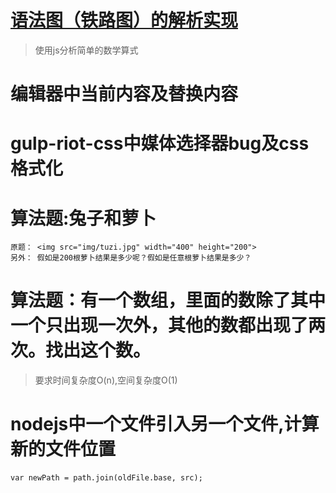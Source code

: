 
# [语法图（铁路图）的解析实现](https://github.com/laomu1988/railroad-diagram)
> 使用js分析简单的数学算式

# 编辑器中当前内容及替换内容

# gulp-riot-css中媒体选择器bug及css格式化

# 算法题:兔子和萝卜
>  
    原题： <img src="img/tuzi.jpg" width="400" height="200">
    另外： 假如是200根萝卜结果是多少呢？假如是任意根萝卜结果是多少？

# 算法题：有一个数组，里面的数除了其中一个只出现一次外，其他的数都出现了两次。找出这个数。
>  要求时间复杂度O(n),空间复杂度O(1)


# nodejs中一个文件引入另一个文件,计算新的文件位置
```
var newPath = path.join(oldFile.base, src);
```